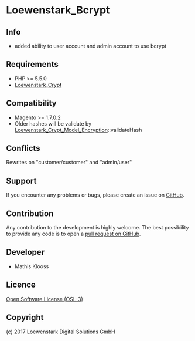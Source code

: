Loewenstark_Bcrypt
===================

Info
-----------
- added ability to user account and admin account to use bcrypt

Requirements
------------

- PHP >= 5.5.0
- [Loewenstark_Crypt](https://github.com/Loewenstark/Loewenstark_Crypt)

Compatibility
-------------
- Magento >= 1.7.0.2
- Older hashes will be validate by [Loewenstark_Crypt_Model_Encryption](https://github.com/Loewenstark/Loewenstark_Crypt/blob/master/code/Model/Encryption.php)::validateHash

Conflicts
-------
Rewrites on "customer/customer" and "admin/user"

Support
-------
If you encounter any problems or bugs, please create an issue on [GitHub](https://github.com/Loewenstark/Loewenstark_Bcrypt/issues).

Contribution
------------
Any contribution to the development is highly welcome. The best possibility to provide any code is to open a [pull request on GitHub](https://help.github.com/articles/using-pull-requests).

Developer
---------
* Mathis Klooss

Licence
-------
[Open Software License (OSL-3)](http://opensource.org/licenses/osl-3.0.php)

Copyright
---------
(c) 2017 Loewenstark Digital Solutions GmbH